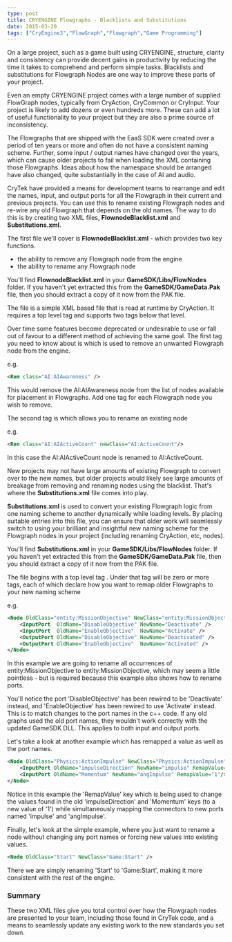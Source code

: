 ```yaml
---
type: post
title: CRYENGINE Flowgraphs - Blacklists and Substitutions
date: 2015-03-20
tags: ["CryEngine3","FlowGraph","Flowgraph","Game Programming"]
---
```


On a large project, such as a game built using CRYENGINE, structure, clarity and consistency can provide decent gains in productivity by reducing the time it takes to comprehend and perform simple tasks. Blacklists and substitutions for Flowgraph Nodes are one way to improve these parts of your project.

Even an empty CRYENGINE project comes with a large number of supplied FlowGraph nodes, typically from CryAction, CryCommon or CryInput. Your project is likely to add dozens or even hundreds more. These can add a lot of useful functionality to your project but they are also a prime source of inconsistency.

The Flowgraphs that are shipped with the EaaS SDK were created over a period of ten years or more and often do not have a consistent naming scheme. Further, some input / output names have changed over the years, which can cause older projects to fail when loading the XML containing those Flowgraphs. Ideas about how the namespace should be arranged have also changed, quite substantially in the case of AI and audio.

CryTek have provided a means for development teams to rearrange and edit the names, input, and output ports for all the Flowgraph in their current and previous projects. You can use this to rename existing Flowgraph nodes and re-wire any old Flowgraph that depends on the old names. The way to do this is by creating two XML files, **FlownodeBlacklist.xml** and **Substitutions.xml**.

The first file we'll cover is **FlownodeBlacklist.xml** - which provides two key functions.

* the ability to remove any Flowgraph node from the engine
* the ability to rename any Flowgraph node

You'll find **FlownodeBlacklist.xml** in your **GameSDK/Libs/FlowNodes** folder. If you haven't yet extracted this from the **GameSDK/GameData.Pak** file, then you should extract a copy of it now from the PAK file.

The file is a simple XML based file that is read at runtime by CryAction. It requires a top level tag **<Blacklist>** and supports two tags below that level.

Over time some features become deprecated or undesirable to use or fall out of favour to a different method of achieving the same goal. The first tag you need to know about is <Rem> which is used to remove an unwanted Flowgraph node from the engine.

e.g.

```xml
<Rem class="AI:AIAwareness" />
```
This would remove the AI:AIAwareness node from the list of nodes available for placement in Flowgraphs. Add one tag for each Flowgraph node you wish to remove.

The second tag is <Ren> which allows you to rename an existing node

e.g.
```xml
<Ren class="AI:AIActiveCount" newClass="AI:ActiveCount"/>
```
In this case the AI:AIActiveCount node is renamed to AI:ActiveCount.

New projects may not have large amounts of existing Flowgraph to convert over to the new names, but older projects would likely see large amounts of breakage from removing and renaming nodes using the blacklist. That's where the **Substitutions.xml** file comes into play.

**Substitutions.xml** is used to convert your existing Flowgraph logic from one naming scheme to another dynamically while loading levels. By placing suitable entries into this file, you can ensure that older work will seamlessly switch to using your brilliant and insightful new naming scheme for the Flowgraph nodes in your project (including renaming CryAction, etc, nodes).

You'll find **Substitutions.xml** in your **GameSDK/Libs/FlowNodes** folder. If you haven't yet extracted this from the **GameSDK/GameData.Pak** file, then you should extract a copy of it now from the PAK file.

The file begins with a top level tag **<Substitutions>**. Under that tag will be zero or more <Node> tags, each of which declare how you want to remap older Flowgraphs to your new naming scheme

e.g.

```xml
<Node OldClass="entity:MissionObjective" NewClass="entity:MissionObjective">
	<InputPort  OldName="DisableObjective" NewName="Deactivate" />
	<InputPort  OldName="EnableObjective"  NewName="Activate" />
	<OutputPort OldName="DisableObjective" NewName="Deactivated" />
	<OutputPort OldName="EnableObjective"  NewName="Activated" />
</Node>
```

In this example we are going to rename all occurrences of entity:MissionObjective to entity:MissionObjective, which may seem a little pointless - but is required because this example also shows how to rename ports.

You'll notice the port 'DisableObjective' has been rewired to be 'Deactivate' instead, and 'EnableObjective' has been rewired to use 'Activate' instead. This is to match changes to the port names in the c++ code. If any old graphs used the old port names, they wouldn't work correctly with the updated GameSDK DLL. This applies to both input and output ports.

Let's take a look at another example which has remapped a value as well as the port names.

```xml
<Node OldClass="Physics:ActionImpulse" NewClass="Physics:ActionImpulse">
	<InputPort OldName="impulseDirection" NewName="impulse" RemapValue="1"/>
	<InputPort OldName="Momentum" NewName="angImpulse" RemapValue="1"/>
</Node>
```

Notice in this example the 'RemapValue' key which is being used to change the values found in the old 'impulseDirection' and 'Momentum' keys (to a new value of '1') while simultaneously mapping the connectors to new ports named 'impulse' and 'angImpulse'.

Finally, let's look at the simple example, where you just want to rename a node without changing any port names or forcing new values into existing values.

```xml
<Node OldClass="Start" NewClass="Game:Start" />
```
There we are simply renaming 'Start' to 'Game:Start', making it more consistent with the rest of the engine.

### Summary

These two XML files give you total control over how the Flowgraph nodes are presented to your team, including those found in CryTek code, and a means to seamlessly update any existing work to the new standards you set down.